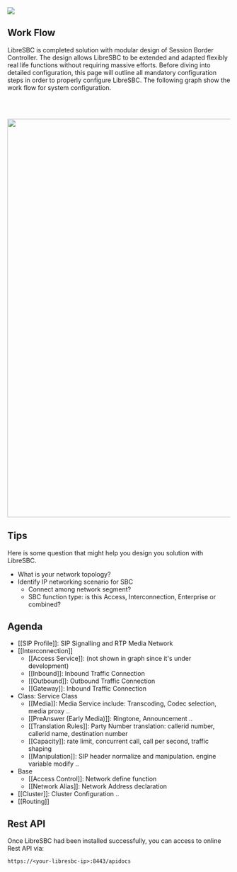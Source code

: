 <img src="https://img.shields.io/badge/STATUS-DONE-blue?style=flat-square">

## Work Flow
LibreSBC is completed solution with modular design of Session Border Controller. The design allows LibreSBC to be extended and adapted flexibly real life functions without requiring massive efforts. Before diving into detailed configuration, this page will outline all mandatory configuration steps in order to properly configure LibreSBC. The following graph show the work flow for system configuration. 

<br/><br/>
<p align="center"> <img width="900" src="https://user-images.githubusercontent.com/58973699/126864932-85807ca6-2ea7-4d5e-86b4-c1750112b54a.png"></p>

## Tips

Here is some question that might help you design you solution with LibreSBC.
* What is your network topology?
* Identify IP networking scenario for SBC
  * Connect among network segment?
  * SBC function type: is this Access, Interconnection, Enterprise or combined?

## Agenda

* [[SIP Profile]]: SIP Signalling and RTP Media Network
* [[Interconnection]]
  * [[Access Service]]: (not shown in graph since it's under development)
  * [[Inbound]]: Inbound Traffic Connection
  * [[Outbound]]: Outbound Traffic Connection
  * [[Gateway]]: Inbound Traffic Connection
* Class: Service Class
  * [[Media]]: Media Service include: Transcoding, Codec selection, media proxy ..
  * [[PreAnswer (Early Media)]]: Ringtone, Announcement ..
  * [[Translation Rules]]: Party Number translation: callerid number, callerid name, destination number
  * [[Capacity]]: rate limit, concurrent call, call per second, traffic shaping
  * [[Manipulation]]: SIP header normalize and manipulation. engine variable modify ..
* Base
  * [[Access Control]]: Network define function
  * [[Network Alias]]: Network Address declaration
* [[Cluster]]: Cluster Configuration ..
* [[Routing]]

## Rest API
Once LibreSBC had been installed successfully, you can access to online Rest API via:

`https://<your-libresbc-ip>:8443/apidocs`

<br/>
 